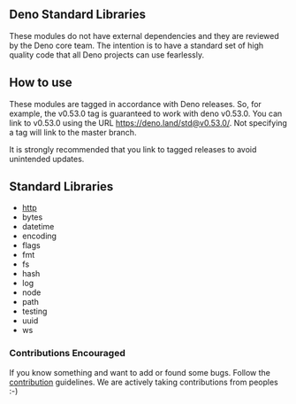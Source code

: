 ## Deno Standard Libraries

These modules do not have external dependencies and they are reviewed by the Deno core team. The intention is to have a standard set of high quality code that all Deno projects can use fearlessly.

## How to use

These modules are tagged in accordance with Deno releases. So, for example, the v0.53.0 tag is guaranteed to work with deno v0.53.0. You can link to v0.53.0 using the URL https://deno.land/std@v0.53.0/. Not specifying a tag will link to the master branch.

It is strongly recommended that you link to tagged releases to avoid unintended updates.

## Standard Libraries

- [http](./standardLibraries/http.md)
- bytes
- datetime
- encoding
- flags
- fmt
- fs
- hash
- log
- node
- path
- testing
- uuid
- ws

### Contributions Encouraged

If you know something and want to add or found some bugs. Follow the [contribution](./contributing.md) guidelines. We are actively taking contributions from peoples :-)
